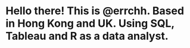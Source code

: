 # Hello there! This is @errchh. Based in Hong Kong and UK. Using SQL, Tableau and R as a data analyst. 
